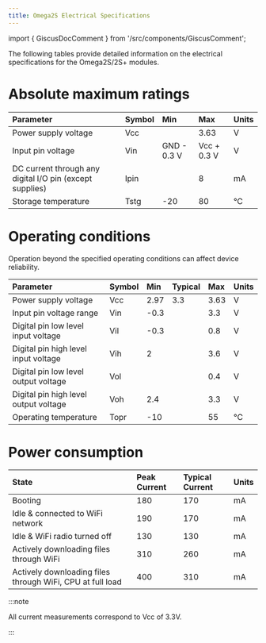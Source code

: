 ```yaml
---
title: Omega2S Electrical Specifications
---
```


import { GiscusDocComment } from '/src/components/GiscusComment';

The following tables provide detailed information on the electrical specifications for the Omega2S/2S+ modules.


# Absolute maximum ratings

| Parameter                                                | Symbol | Min         | Max         | Units |
| :------------------------------------------------------- | :----- | :---------- | :---------- | :---- |
| Power supply voltage                                     | Vcc    |             | 3.63        | V     |
| Input pin voltage                                        | Vin    | GND - 0.3 V | Vcc + 0.3 V | V     |
| DC current through any digital I/O pin (except supplies) | Ipin   |             | 8           | mA    |
| Storage temperature                                      | Tstg   | -20         | 80          | °C    |

# Operating conditions

Operation beyond the specified operating conditions can affect device reliability.

| Parameter                             | Symbol | Min  | Typical | Max  | Units |
| :------------------------------------ | :----- | :--- | :------ | :--- | :---- |
| Power supply voltage                  | Vcc    | 2.97 | 3.3     | 3.63 | V     |
| Input pin voltage range               | Vin    | -0.3 |         | 3.3  | V     |
| Digital pin low level input voltage   | Vil    | -0.3 |         | 0.8  | V     |
| Digital pin high level input voltage  | Vih    | 2    |         | 3.6  | V     |
| Digital pin low level output voltage  | Vol    |      |         | 0.4  | V     |
| Digital pin high level output voltage | Voh    | 2.4  |         | 3.3  | V     |
| Operating temperature                 | Topr   | -10  |         | 55   | °C    |

# Power consumption
| State                                                     | Peak Current | Typical Current | Units |
| :-------------------------------------------------------- | :----------- | :-------------- | :---- |
| Booting                                                   | 180          | 170             | mA    |
| Idle & connected to WiFi network                          | 190          | 170             | mA    |
| Idle & WiFi radio turned off                              | 130          | 130             | mA    |
| Actively downloading files through WiFi                   | 310          | 260             | mA    |
| Actively downloading files through WiFi, CPU at full load | 400          | 310             | mA    |

:::note

All current measurements correspond to Vcc of 3.3V.

:::

<GiscusDocComment />

